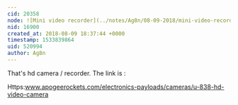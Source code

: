 ```yaml
---
cid: 20358
node: ![Mini video recorder](../notes/Ag8n/08-09-2018/mini-video-recorder)
nid: 16900
created_at: 2018-08-09 18:37:44 +0000
timestamp: 1533839864
uid: 520994
author: Ag8n
---
```


That's hd camera / recorder.  The link is :

Https:www.apogeerockets.com/electronics-payloads/cameras/u-838-hd-video-camera